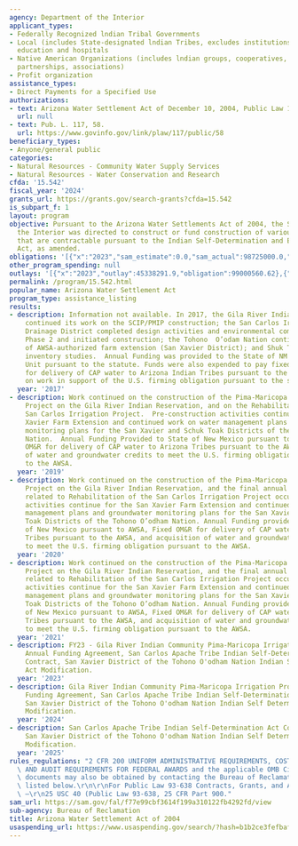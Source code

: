 ```yaml
---
agency: Department of the Interior
applicant_types:
- Federally Recognized lndian Tribal Governments
- Local (includes State-designated lndian Tribes, excludes institutions of higher
  education and hospitals
- Native American Organizations (includes lndian groups, cooperatives, corporations,
  partnerships, associations)
- Profit organization
assistance_types:
- Direct Payments for a Specified Use
authorizations:
- text: Arizona Water Settlement Act of December 10, 2004, Public Law 108-451.
  url: null
- text: Pub. L. 117, 58.
  url: https://www.govinfo.gov/link/plaw/117/public/58
beneficiary_types:
- Anyone/general public
categories:
- Natural Resources - Community Water Supply Services
- Natural Resources - Water Conservation and Research
cfda: '15.542'
fiscal_year: '2024'
grants_url: https://grants.gov/search-grants?cfda=15.542
is_subpart_f: 1
layout: program
objective: Pursuant to the Arizona Water Settlements Act of 2004, the Secretary of
  the Interior was directed to construct or fund construction of various facilities
  that are contractable pursuant to the Indian Self-Determination and Education Assistance
  Act, as amended.
obligations: '[{"x":"2023","sam_estimate":0.0,"sam_actual":98725000.0,"usa_spending_actual":70945154.55},{"x":"2024","sam_estimate":0.0,"sam_actual":10854727.0,"usa_spending_actual":9924727.07},{"x":"2025","sam_estimate":0.0,"sam_actual":0.0,"usa_spending_actual":430158.41}]'
other_program_spending: null
outlays: '[{"x":"2023","outlay":45338291.9,"obligation":99000560.62},{"x":"2024","outlay":0.0,"obligation":0.0},{"x":"2025","outlay":0.0,"obligation":430158.41}]'
permalink: /program/15.542.html
popular_name: Arizona Water Settlement Act
program_type: assistance_listing
results:
- description: Information not available. In 2017, the Gila River Indian Community
    continued its work on the SCIP/PMIP construction; the San Carlos Irrigation and
    Drainage District completed design activities and environmental compliance for
    Phase 2 and initiated construction; the Tohono  O’odam Nation continues implementation
    of AWSA-authorized farm extension (San Xavier District); and Shuk Toak water management/groundwater
    inventory studies.  Annual Funding was provided to the State of NM for the NM
    Unit pursuant to the statute. Funds were also expended to pay fixed OM&R costs
    for delivery of CAP water to Arizona Indian Tribes pursuant to the statute and
    on work in support of the U.S. firming obligation pursuant to the statute.
  year: '2017'
- description: Work continued on the construction of the Pima-Maricopa Irrigation
    Project on the Gila River Indian Reservation, and on the Rehabilitation of the
    San Carlos Irrigation Project.  Pre-construction activities continue for the San
    Xavier Farm Extension and continued work on water management plans and groundwater
    monitoring plans for the San Xavier and Schuk Toak Districts of the Tohono O’odham
    Nation.  Annual Funding Provided to State of New Mexico pursuant to AWSA, Fixed
    OM&R for delivery of CAP water to Arizona Tribes pursuant to the AWSA, and acquisition
    of water and groundwater credits to meet the U.S. firming obligation pursuant
    to the AWSA.
  year: '2019'
- description: Work continued on the construction of the Pima-Maricopa Irrigation
    Project on the Gila River Indian Reservation, and the final annual funding agreement
    related to Rehabilitation of the San Carlos Irrigation Project occured. Pre-construction
    activities continue for the San Xavier Farm Extension and continued work on water
    management plans and groundwater monitoring plans for the San Xavier and Schuk
    Toak Districts of the Tohono O’odham Nation. Annual Funding provided to State
    of New Mexico pursuant to AWSA, Fixed OM&R for delivery of CAP water to Arizona
    Tribes pursuant to the AWSA, and acquisition of water and groundwater credits
    to meet the U.S. firming obligation pursuant to the AWSA.
  year: '2020'
- description: Work continued on the construction of the Pima-Maricopa Irrigation
    Project on the Gila River Indian Reservation, and the final annual funding agreement
    related to Rehabilitation of the San Carlos Irrigation Project occured. Pre-construction
    activities continue for the San Xavier Farm Extension and continued work on water
    management plans and groundwater monitoring plans for the San Xavier and Schuk
    Toak Districts of the Tohono O’odham Nation. Annual Funding provided to State
    of New Mexico pursuant to AWSA, Fixed OM&R for delivery of CAP water to Arizona
    Tribes pursuant to the AWSA, and acquisition of water and groundwater credits
    to meet the U.S. firming obligation pursuant to the AWSA.
  year: '2021'
- description: FY23 - Gila River Indian Community Pima-Maricopa Irrigation Project
    Annual Funding Agreement, San Carlos Apache Tribe Indian Self-Determination Act
    Contract, San Xavier District of the Tohono O'odham Nation Indian Self Determination
    Act Modification.
  year: '2023'
- description: Gila River Indian Community Pima-Maricopa Irrigation Project Annual
    Funding Agreement, San Carlos Apache Tribe Indian Self-Determination Act Contract,
    San Xavier District of the Tohono O'odham Nation Indian Self Determination Act
    Modification.
  year: '2024'
- description: San Carlos Apache Tribe Indian Self-Determination Act Contract modification,
    San Xavier District of the Tohono O'odham Nation Indian Self Determination Act
    Modification.
  year: '2025'
rules_regulations: "2 CFR 200 UNIFORM ADMINISTRATIVE REQUIREMENTS, COST PRINCIPLES,\
  \ AND AUDIT REQUIREMENTS FOR FEDERAL AWARDS and the applicable OMB Circulars.  These\
  \ documents may also be obtained by contacting the Bureau of Reclamation Office\
  \ listed below.\r\n\r\nFor Public Law 93-638 Contracts, Grants, and Agreements Only\
  \ –\r\n25 USC 40 (Public Law 93-638, 25 CFR Part 900."
sam_url: https://sam.gov/fal/f77e99cbf3614f199a310122fb4292fd/view
sub-agency: Bureau of Reclamation
title: Arizona Water Settlement Act of 2004
usaspending_url: https://www.usaspending.gov/search/?hash=b1b2ce3fefbaf8cfa1027e3e193c91f6
---
```

